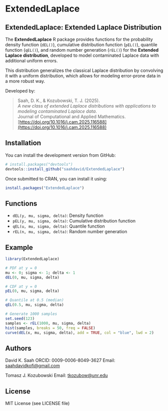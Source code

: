 
# ExtendedLaplace

## ExtendedLaplace: Extended Laplace Distribution

The **ExtendedLaplace** R package provides functions for the probability density function (`dEL()`), cumulative distribution function (`pEL()`), quantile function (`qEL()`), and random number generation (`rEL()`) for the **Extended Laplace distribution**, developed to model contaminated Laplace data with additional uniform errors.

This distribution generalizes the classical Laplace distribution by convolving it with a uniform distribution, which allows for modeling error-prone data in a more robust way.

Developed by: 

> Saah, D. K., & Kozubowski, T. J. (2025).  
> *A new class of extended Laplace distributions with applications to modeling contaminated Laplace data*.  
> Journal of Computational and Applied Mathematics.  
> [https://doi.org/10.1016/j.cam.2025.116588](https://doi.org/10.1016/j.cam.2025.116588)


## Installation

You can install the development version from GitHub:

```r
# install.packages("devtools")
devtools::install_github("saahdavid/ExtendedLaplace")
```

Once submitted to CRAN, you can install it using:

```r
install.packages("ExtendedLaplace")
```

## Functions

* `dEL(y, mu, sigma, delta)`: Density function
* `pEL(y, mu, sigma, delta)`: Cumulative distribution function
* `qEL(u, mu, sigma, delta)`: Quantile function
* `rEL(n, mu, sigma, delta)`: Random number generation

## Example

```r
library(ExtendedLaplace)

# PDF at y = 0
mu <- 0; sigma <- 1; delta <- 1
dEL(0, mu, sigma, delta)

# CDF at y = 0
pEL(0, mu, sigma, delta)

# Quantile at 0.5 (median)
qEL(0.5, mu, sigma, delta)

# Generate 1000 samples
set.seed(123)
samples <- rEL(1000, mu, sigma, delta)
hist(samples, breaks = 50, freq = FALSE)
curve(dEL(x, mu, sigma, delta), add = TRUE, col = "blue", lwd = 2)
```

## Authors

David K. Saah
ORCID: 0009-0006-8049-3627
Email: [saahdavidkofi@gmail.com](mailto:saahdavidkofi@gmail.com)


Tomasz J. Kozubowski
Email: [tkozubow@unr.edu](mailto:tkozubow@unr.edu)


## License

MIT License (see LICENSE file)

